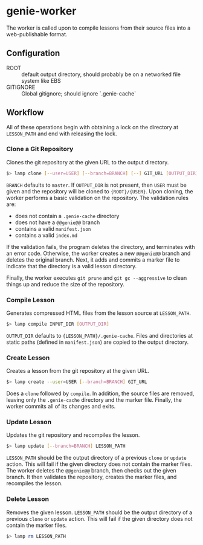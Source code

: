 # genie-worker
The worker is called upon to compile lessons from their source files into a web-publishable format.

## Configuration
<dl>
  <dt>ROOT</dt>
  <dd>default output directory, should probably be on a networked file system like EBS</dd>
  <dt>GITIGNORE</dt>
  <dd>Global gitignore; should ignore `.genie-cache`</dd>
</dl>

## Workflow
All of these operations begin with obtaining a lock on the directory at `LESSON_PATH` and end with releasing the lock.

### Clone a Git Repository
Clones the git repository at the given URL to the output directory.

```sh
$> lamp clone [--user=USER] [--branch=BRANCH] [--] GIT_URL [OUTPUT_DIR]
```

`BRANCH` defaults to `master`. If `OUTPUT_DIR` is not present, then `USER` must be given and the repository will be
cloned to `{ROOT}/{USER}`. Upon cloning, the worker performs a basic validation on the repository. The validation rules
are:

- does not contain a `.genie-cache` directory
- does not have a `@@genie@@` branch
- contains a valid `manifest.json`
- contains a valid `index.md`

If the validation fails, the program deletes the directory, and terminates with an error code. Otherwise, the
worker creates a new `@@genie@@` branch and deletes the original branch. Next, it adds and commits a marker file to
indicate that the directory is a valid lesson directory.

Finally, the worker executes `git prune` and `git gc --aggressive` to clean things up and reduce the size of the
repository.

### Compile Lesson
Generates compressed HTML files from the lesson source at `LESSON_PATH`.

```sh
$> lamp compile INPUT_DIR [OUTPUT_DIR]
```

`OUTPUT_DIR` defaults to `{LESSON_PATH}/.genie-cache`. Files and directories at static paths (defined in `manifest.json`)
are copied to the output directory.

### Create Lesson
Creates a lesson from the git repository at the given URL.

```sh
$> lamp create --user=USER [--branch=BRANCH] GIT_URL
```

Does a `clone` followed by `compile`. In addition, the source files are removed, leaving only the `.genie-cache`
directory and the marker file. Finally, the worker commits all of its changes and exits.

### Update Lesson
Updates the git repository and recompiles the lesson.

```sh
$> lamp update [--branch=BRANCH] LESSON_PATH
```

`LESSON_PATH` should be the output directory of a previous `clone` or `update` action. This will fail if the given
directory does not contain the marker files. The worker deletes the `@@genie@@` branch, then checks out the given
branch. It then validates the repository, creates the marker files, and recompiles the lesson.

### Delete Lesson
Removes the given lesson. `LESSON_PATH` should be the output directory of a previous `clone` or `update` action. This
will fail if the given directory does not contain the marker files.

```sh
$> lamp rm LESSON_PATH
```
